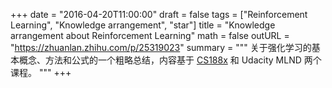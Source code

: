 +++
date = "2016-04-20T11:00:00"
draft = false
tags = ["Reinforcement Learning", "Knowledge arrangement", "star"]
title = "Knowledge arrangement about Reinforcement Learning"
math = false
outURL = "https://zhuanlan.zhihu.com/p/25319023"
summary = """
关于强化学习的基本概念、方法和公式的一个粗略总结，内容基于 [CS188x](http://ai.berkeley.edu/home.html) 和 Udacity MLND 两个课程。
"""
+++
